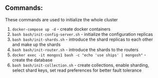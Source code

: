 ## Commands:

These commands are used to initialize the whole cluster

1. `docker-compose up -d` - create docker containers
2. `bash bash/init-config-server.sh` - initialize the configuration replicas
3. `bash bash/init-shards.sh` - introduce the shard replicas to each other and make up the shards
4. `bash bash/init-router.sh` - introduce the shards to the routers
5. `docker exec -it mongos1 bash -c "echo 'use ships' | mongosh"` - create the database
6. `bash bash/init-collection.sh` - create collections, enable sharding, select shard keys, set read preferences for better fault tolerance
